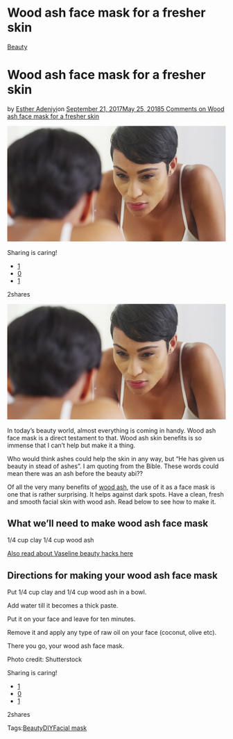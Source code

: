 # Wood ash face mask for a fresher skin

[Beauty](https://estheradeniyi.com/category/beauty/)
# Wood ash face mask for a fresher skin

by [Esther Adeniyi](https://estheradeniyi.com/author/esther-adeniyi/)on [September 21, 2017May 25, 2018](https://estheradeniyi.com/wood-ash-face-mask-for-fresher-skin/)[5 Comments on Wood ash face mask for a fresher skin](https://estheradeniyi.com/wood-ash-face-mask-for-fresher-skin/#comments)

![](images/woodashfacemask.jpg)

Sharing is caring!

- [1](https://www.facebook.com/sharer/sharer.php?u=https%3A%2F%2Festheradeniyi.com%2Fwood-ash-face-mask-for-fresher-skin%2F&amp;t=Wood%20ash%20face%20mask%20for%20a%20fresher%20skin)
- [0](https://twitter.com/intent/tweet?text=Wood%20ash%20face%20mask%20for%20a%20fresher%20skin&amp;url=https%3A%2F%2Festheradeniyi.com%2Fwood-ash-face-mask-for-fresher-skin%2F)
- [1](#)

2shares

[![wood ash face mask](images/woodashfacemask.jpg)](images/woodashfacemask.jpg)

In today&#x2019;s beauty world, almost everything is coming in handy. Wood ash face mask is a direct testament to that. Wood ash skin benefits is so immense that I can&#x2019;t help but make it a thing.

Who would think ashes could help the skin in any way, but &#x201C;He has given us beauty in stead of ashes&#x201D;. I am quoting from the Bible. These words could mean there was an ash before the beauty abi??

Of all the very many benefits of [wood ash](http://www.naturallivingideas.com/wood-ash-uses/), the use of it as a face mask is one that is rather surprising. It helps against dark spots. Have a clean, fresh and smooth facial skin with wood ash. Read below to see how to make it.

## What we&#x2019;ll need to make wood ash face mask

1/4 cup clay
 1/4 cup wood ash

[Also read about Vaseline beauty hacks here](https://www.estheradeniyi.com/these-vaseline-beauty-hacks-will-make)

## Directions for making your wood ash face mask&#xA0;

Put 1/4 cup clay and 1/4 cup wood ash in a bowl.

Add water till it becomes a thick paste.

Put it on your face and leave for ten minutes.

Remove it and apply any type of raw oil on your face (coconut, olive etc).

There you go, your wood ash face mask.

Photo credit: Shutterstock

Sharing is caring!

- [1](https://www.facebook.com/sharer/sharer.php?u=https%3A%2F%2Festheradeniyi.com%2Fwood-ash-face-mask-for-fresher-skin%2F&amp;t=Wood%20ash%20face%20mask%20for%20a%20fresher%20skin)
- [0](https://twitter.com/intent/tweet?text=Wood%20ash%20face%20mask%20for%20a%20fresher%20skin&amp;url=https%3A%2F%2Festheradeniyi.com%2Fwood-ash-face-mask-for-fresher-skin%2F)
- [1](#)

2shares

Tags:[Beauty](https://estheradeniyi.com/tag/beauty/)[DIY](https://estheradeniyi.com/tag/diy/)[Facial mask](https://estheradeniyi.com/tag/facial-mask/)
